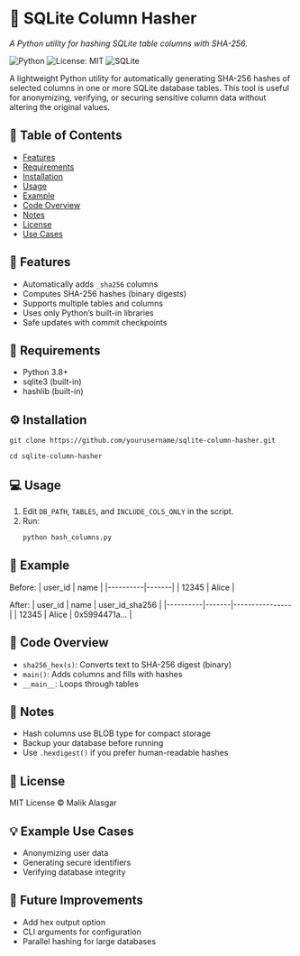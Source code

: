 # 🔐 SQLite Column Hasher
_A Python utility for hashing SQLite table columns with SHA-256._

![Python](https://img.shields.io/badge/python-3.8%2B-blue)
![License: MIT](https://img.shields.io/badge/License-MIT-green)
![SQLite](https://img.shields.io/badge/SQLite-Compatible-orange)

A lightweight Python utility for automatically generating SHA-256 hashes of selected columns in one or more SQLite database tables.
This tool is useful for anonymizing, verifying, or securing sensitive column data without altering the original values.

## 📑 Table of Contents
- [Features](#-features)
- [Requirements](#-requirements)
- [Installation](#-installation)
- [Usage](#-usage)
- [Example](#-example)
- [Code Overview](#-code-overview)
- [Notes](#-notes)
- [License](#-license)
- [Use Cases](#-use-cases)

## 🚀 Features
- Automatically adds `_sha256` columns
- Computes SHA-256 hashes (binary digests)
- Supports multiple tables and columns
- Uses only Python’s built-in libraries
- Safe updates with commit checkpoints

## 🧰 Requirements
- Python 3.8+
- sqlite3 (built-in)
- hashlib (built-in)

## ⚙️ Installation
`git clone https://github.com/yourusername/sqlite-column-hasher.git`

`cd sqlite-column-hasher`

## 💻 Usage
1. Edit `DB_PATH`, `TABLES`, and `INCLUDE_COLS_ONLY` in the script.
2. Run:
   ```bash
   python hash_columns.py

## 🧩 Example
Before:
| user_id  | name  |
|----------|-------|
| 12345    | Alice |

After:
| user_id  | name  | user_id_sha256 |
|----------|-------|----------------|
| 12345    | Alice | 0x5994471a...  |

## 🧠 Code Overview
- `sha256_hex(s)`: Converts text to SHA-256 digest (binary)
- `main()`: Adds columns and fills with hashes
- `__main__`: Loops through tables

## 🧼 Notes
- Hash columns use BLOB type for compact storage
- Backup your database before running
- Use `.hexdigest()` if you prefer human-readable hashes

## 📄 License
MIT License © Malik Alasgar

## 💡 Example Use Cases
- Anonymizing user data
- Generating secure identifiers
- Verifying database integrity

## 🔮 Future Improvements
- Add hex output option
- CLI arguments for configuration
- Parallel hashing for large databases

